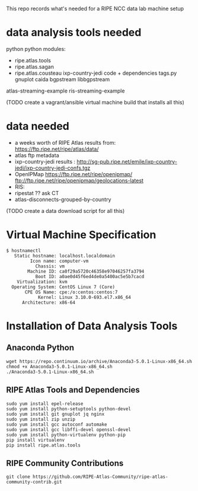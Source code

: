 This repo records what's needed for a RIPE NCC data lab machine setup

# data analysis tools needed

python
python modules:
 - ripe.atlas.tools
 - ripe.atlas.sagan
 - ripe.atlas.cousteau
ixp-country-jedi code + dependencies
tags.py
gnuplot
caida bgpstream
libbgpstream

atlas-streaming-example
ris-streaming-example

(TODO create a vagrant/ansible virtual machine build that installs all this)


# data needed

 - a weeks worth of RIPE Atlas results from: https://ftp.ripe.net/ripe/atlas/data/
 - atlas ftp metadata
 - ixp-country-jedi results : http://sg-pub.ripe.net/emile/ixp-country-jedi/ixp-country-jedi-confs.tgz
 - OpenIPMap https://ftp.ripe.net/ripe/openipmap/   ftp://ftp.ripe.net/ripe/openipmap/geolocations-latest
 - RIS:
  - ripestat  ?? ask CT
  - atlas-disconnects-grouped-by-country

(TODO create a data download script for all this)

# Virtual Machine Specification
```
$ hostnamectl 
   Static hostname: localhost.localdomain
         Icon name: computer-vm
           Chassis: vm
        Machine ID: ca0f29a5720c46358e97046257fa3794
           Boot ID: a0ae0d45f6ed4de0a5400ac5e5b7cacd
    Virtualization: kvm
  Operating System: CentOS Linux 7 (Core)
       CPE OS Name: cpe:/o:centos:centos:7
            Kernel: Linux 3.10.0-693.el7.x86_64
      Architecture: x86-64
```

# Installation of Data Analysis Tools

## Anaconda Python
```
wget https://repo.continuum.io/archive/Anaconda3-5.0.1-Linux-x86_64.sh
chmod +x Anaconda3-5.0.1-Linux-x86_64.sh
./Anaconda3-5.0.1-Linux-x86_64.sh
```

## RIPE Atlas Tools and Dependencies
```          
sudo yum install epel-release
sudo yum install python-setuptools python-devel
sudo yum install git gnuplot jq nginx
sudo yum install zip unzip 
sudo yum install gcc autoconf automake
sudo yum install gcc libffi-devel openssl-devel
sudo yum install python-virtualenv python-pip
pip install virtualenv
pip install ripe.atlas.tools
```
## RIPE Community Contributions
```
git clone https://github.com/RIPE-Atlas-Community/ripe-atlas-community-contrib.git
```
